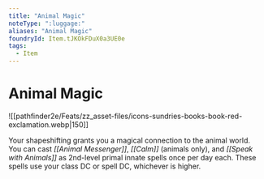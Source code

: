 ```yaml
---
title: "Animal Magic"
noteType: ":luggage:"
aliases: "Animal Magic"
foundryId: Item.tJKOkFDuX0a3UE0e
tags:
  - Item
---
```


# Animal Magic
![[pathfinder2e/Feats/zz_asset-files/icons-sundries-books-book-red-exclamation.webp|150]]

Your shapeshifting grants you a magical connection to the animal world. You can cast _[[Animal Messenger]]_, _[[Calm]]_ (animals only), and _[[Speak with Animals]]_ as 2nd-level primal innate spells once per day each. These spells use your class DC or spell DC, whichever is higher.
